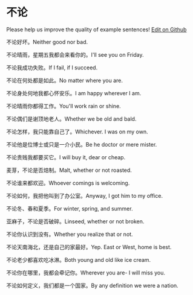 # 不论

Please help us improve the quality of example sentences! [Edit on Github](https://github.com/jiyushe/jiyu-example-sentence-source/blob/main/chinese/bulun.md)

<p><span class="chinese">不论好坏。</span><span class="english">Neither good nor bad.</span></p>

<p><span class="chinese">不论晴雨，星期五我都会来看你的。</span><span class="english">I'll see you on Friday.</span></p>

<p><span class="chinese">不论我成功失败。</span><span class="english">If I fail, if I succeed.</span></p>

<p><span class="chinese">不论在何处都是如此。</span><span class="english">No matter where you are.</span></p>

<p><span class="chinese">不论身处何地我都心怀安乐。</span><span class="english">I am happy wherever I am.</span></p>

<p><span class="chinese">不论晴雨你都得工作。</span><span class="english">You'll work rain or shine.</span></p>

<p><span class="chinese">不论偶们是谢顶地老人。</span><span class="english">Whether we be old and bald.</span></p>

<p><span class="chinese">不论怎样，我只能靠自己了。</span><span class="english">Whichever. I was on my own.</span></p>

<p><span class="chinese">不论他是位博士或只是一介小民。</span><span class="english">Be he doctor or mere mister.</span></p>

<p><span class="chinese">不论贵贱我都要买它。</span><span class="english">I will buy it, dear or cheap.</span></p>

<p><span class="chinese">麦芽，不论是否焙制。</span><span class="english">Malt, whether or not roasted.</span></p>

<p><span class="chinese">不论谁来都欢迎。</span><span class="english">Whoever comings is welcoming.</span></p>

<p><span class="chinese">不论如何，我把他叫到了办公室。</span><span class="english">Anyway, I got him to my office.</span></p>

<p><span class="chinese">不论冬、春和夏季。</span><span class="english">For winter, spring, and summer.</span></p>

<p><span class="chinese">亚麻子，不论是否破碎。</span><span class="english">Linseed, whether or not broken.</span></p>

<p><span class="chinese">不论你认识到没有。</span><span class="english">Whether you realize that or not.</span></p>

<p><span class="chinese">不论天南海北，还是自己的家最好。</span><span class="english">Yep. East or West, home is best.</span></p>

<p><span class="chinese">不论老少都喜欢吃冰淋。</span><span class="english">Both young and old like ice cream.</span></p>

<p><span class="chinese">不论你在哪里，我都会牵记你。</span><span class="english">Wherever you are- I will miss you.</span></p>

<p><span class="chinese">不论如何定义，我们都是一个国家。</span><span class="english">By any definition we were a nation.</span></p>

